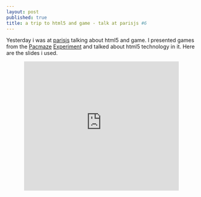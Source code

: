 ```yaml
---
layout: post
published: true
title: a trip to html5 and game - talk at parisjs #6
---
```


Yesterday i was at [parisjs](http://parisjs.org) talking about html5 and game.
I presented games from the [Pacmaze](/2011/04/20/pacmaze-v2-even-more-WebGL-in-pacman.html)
[Experiment](/2011/04/13/pacmaze-v1-release.html) and talked about html5 technology in it.
Here are the slides i used.

<center>
<iframe src="https://docs.google.com/present/embed?id=dhng4bgf_63gks3skcf" frameborder="0" width="410" height="342"></iframe>
</center>
